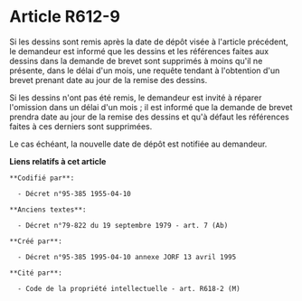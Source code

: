 # Article R612-9

Si les dessins sont remis après la date de dépôt visée à l'article précédent, le demandeur est informé que les dessins et les
références faites aux dessins dans la demande de brevet sont supprimés à moins qu'il ne présente, dans le délai d'un mois,
une requête tendant à l'obtention d'un brevet prenant date au jour de la remise des dessins.

Si les dessins n'ont pas été remis, le demandeur est invité à réparer l'omission dans un délai d'un mois ; il est informé que
la demande de brevet prendra date au jour de la remise des dessins et qu'à défaut les références faites à ces derniers sont
supprimées.

Le cas échéant, la nouvelle date de dépôt est notifiée au demandeur.

**Liens relatifs à cet article**

	**Codifié par**:

	  - Décret n°95-385 1955-04-10

	**Anciens textes**:

	  - Décret n°79-822 du 19 septembre 1979 - art. 7 (Ab)

	**Créé par**:

	  - Décret n°95-385 1995-04-10 annexe JORF 13 avril 1995

	**Cité par**:

	  - Code de la propriété intellectuelle - art. R618-2 (M)
